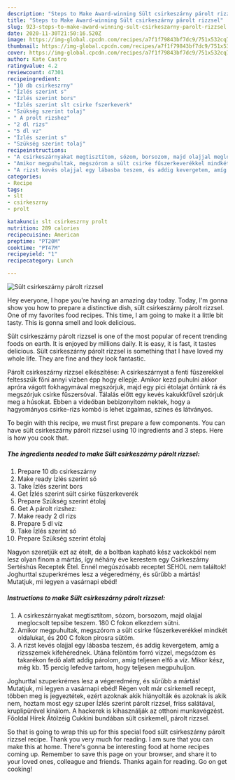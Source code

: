 ```yaml
---
description: "Steps to Make Award-winning Sült csirkeszárny párolt rizzsel"
title: "Steps to Make Award-winning Sült csirkeszárny párolt rizzsel"
slug: 923-steps-to-make-award-winning-sult-csirkeszarny-parolt-rizzsel
date: 2020-11-30T21:50:16.520Z
image: https://img-global.cpcdn.com/recipes/a7f1f79843bf7dc9/751x532cq70/sult-csirkeszarny-parolt-rizzsel-recept-foto.jpg
thumbnail: https://img-global.cpcdn.com/recipes/a7f1f79843bf7dc9/751x532cq70/sult-csirkeszarny-parolt-rizzsel-recept-foto.jpg
cover: https://img-global.cpcdn.com/recipes/a7f1f79843bf7dc9/751x532cq70/sult-csirkeszarny-parolt-rizzsel-recept-foto.jpg
author: Kate Castro
ratingvalue: 4.2
reviewcount: 47301
recipeingredient:
- "10 db csirkeszrny"
- "Ízlés szerint s"
- "Ízlés szerint bors"
- "Ízlés szerint slt csirke fszerkeverk"
- "Szükség szerint tolaj"
- " A prolt rizshez"
- "2 dl rizs"
- "5 dl vz"
- "Ízlés szerint s"
- "Szükség szerint tolaj"
recipeinstructions:
- "A csirkeszárnyakat megtisztítom, sózom, borsozom, majd olajjal meglocsolt tepsibe teszem. 180 C fokon elkezdem sütni."
- "Amikor megpuhultak, megszórom a sült csirke fűszerkeverékkel mindkét oldalukat, és 200 C fokon pirosra sütöm."
- "A rizst kevés olajjal egy lábasba teszem, és addig kevergetem, amíg a rizsszemek kifehérednek. Utána felöntöm forró vízzel, megsózom és takarékon fedő alatt addig párolom, amíg teljesen elfő a víz. Mikor kész, még kb. 15 percig lefedve tartom, hogy teljesen megpuhuljon."
categories:
- Recipe
tags:
- slt
- csirkeszrny
- prolt

katakunci: slt csirkeszrny prolt 
nutrition: 289 calories
recipecuisine: American
preptime: "PT20M"
cooktime: "PT47M"
recipeyield: "1"
recipecategory: Lunch

---
```



![Sült csirkeszárny párolt rizzsel](https://img-global.cpcdn.com/recipes/a7f1f79843bf7dc9/751x532cq70/sult-csirkeszarny-parolt-rizzsel-recept-foto.jpg)

Hey everyone, I hope you're having an amazing day today. Today, I'm gonna show you how to prepare a distinctive dish, sült csirkeszárny párolt rizzsel. One of my favorites food recipes. This time, I am going to make it a little bit tasty. This is gonna smell and look delicious.

Sült csirkeszárny párolt rizzsel is one of the most popular of recent trending foods on earth. It is enjoyed by millions daily. It is easy, it is fast, it tastes delicious. Sült csirkeszárny párolt rizzsel is something that I have loved my whole life. They are fine and they look fantastic.

Párolt csirkeszárny rizzsel elkészítése: A csirkeszárnyat a fenti fűszerekkel feltesszük főni annyi vizben épp hogy ellepje. Amikor kezd puhulni akkor apróra vágott fokhagymával megszórjuk, majd egy pici étolajat öntünk rá és megszórjuk csirke fűszersóval. Tálalás előtt egy kevés kakukkfűvel szórjuk meg a húsokat. Ebben a videóban bebizonyítom nektek, hogy a hagyományos csirke-rizs kombó is lehet izgalmas, színes és látványos.


To begin with this recipe, we must first prepare a few components. You can have sült csirkeszárny párolt rizzsel using 10 ingredients and 3 steps. Here is how you cook that.

<!--inarticleads1-->

##### The ingredients needed to make Sült csirkeszárny párolt rizzsel:

1. Prepare 10 db csirkeszárny
1. Make ready Ízlés szerint só
1. Take Ízlés szerint bors
1. Get Ízlés szerint sült csirke fűszerkeverék
1. Prepare Szükség szerint étolaj
1. Get  A párolt rizshez:
1. Make ready 2 dl rizs
1. Prepare 5 dl víz
1. Take Ízlés szerint só
1. Prepare Szükség szerint étolaj


Nagyon szeretjük ezt az ételt, de a boltban kapható kész vackokból nem lesz olyan finom a mártás, így néhány éve kerestem egy Csirkeszárny Sertéshús Receptek Étel. Ennél megúszósabb receptet SEHOL nem találtok! Joghurttal szuperkrémes lesz a végeredmény, és sűrűbb a mártás! Mutatjuk, mi legyen a vasárnapi ebéd! 

<!--inarticleads2-->

##### Instructions to make Sült csirkeszárny párolt rizzsel:

1. A csirkeszárnyakat megtisztítom, sózom, borsozom, majd olajjal meglocsolt tepsibe teszem. 180 C fokon elkezdem sütni.
1. Amikor megpuhultak, megszórom a sült csirke fűszerkeverékkel mindkét oldalukat, és 200 C fokon pirosra sütöm.
1. A rizst kevés olajjal egy lábasba teszem, és addig kevergetem, amíg a rizsszemek kifehérednek. Utána felöntöm forró vízzel, megsózom és takarékon fedő alatt addig párolom, amíg teljesen elfő a víz. Mikor kész, még kb. 15 percig lefedve tartom, hogy teljesen megpuhuljon.


Joghurttal szuperkrémes lesz a végeredmény, és sűrűbb a mártás! Mutatjuk, mi legyen a vasárnapi ebéd! Régen volt már csirkemell recept, többen meg is jegyeztétek, ezért azoknak akik hiányolták és azoknak is akik nem, hoztam most egy szuper Ízlés szerint párolt rizzsel, friss salátával, kruplipürével kínálom. A hackerek is kihasználják az otthoni munkavégzést. Főoldal Hírek Átólzéig Cukkini bundában sült csirkemell, párolt rizzsel. 

So that is going to wrap this up for this special food sült csirkeszárny párolt rizzsel recipe. Thank you very much for reading. I am sure that you can make this at home. There's gonna be interesting food at home recipes coming up. Remember to save this page on your browser, and share it to your loved ones, colleague and friends. Thanks again for reading. Go on get cooking!
